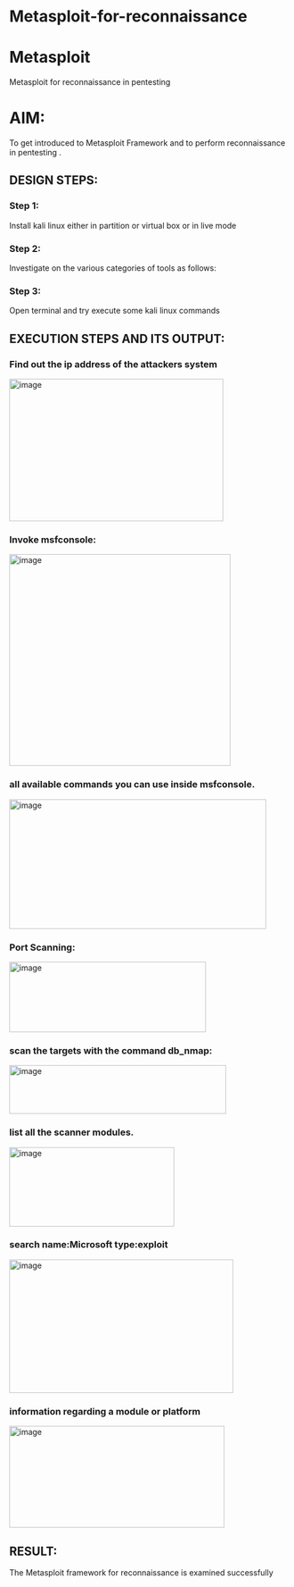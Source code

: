 # Metasploit-for-reconnaissance
# Metasploit
Metasploit for reconnaissance in pentesting

# AIM:

To get introduced to Metasploit Framework and to  perform reconnaissance  in pentesting .

## DESIGN STEPS:

### Step 1:

Install kali linux either in partition or virtual box or in live mode

### Step 2:

Investigate on the various categories of tools as follows:

### Step 3:

Open terminal and try execute some kali linux commands

## EXECUTION STEPS AND ITS OUTPUT:

### Find out the ip address of the attackers system
<img width="384" height="255" alt="image" src="https://github.com/user-attachments/assets/955d165b-43c2-4f96-ad98-f53723d3ead5" />

### Invoke msfconsole:
<img width="397" height="379" alt="image" src="https://github.com/user-attachments/assets/673ab994-247f-473a-b52d-84de4fb4ef24" />

### all available commands you can use inside msfconsole.
<img width="461" height="232" alt="image" src="https://github.com/user-attachments/assets/a443bef4-af9b-4012-8f90-a0801a45ee61" />

### Port Scanning:
<img width="353" height="126" alt="image" src="https://github.com/user-attachments/assets/8ea4c2dc-fc32-4720-b75f-1aa5c2511db1" />

### scan the targets with the command db_nmap:
<img width="389" height="87" alt="image" src="https://github.com/user-attachments/assets/fbdf1e0d-f36d-4645-a47f-468a0aaabaed" />

### list all the scanner modules.
<img width="296" height="142" alt="image" src="https://github.com/user-attachments/assets/e6b42de0-de7e-468d-ae49-bc9a2587821b" />



### search name:Microsoft type:exploit
<img width="402" height="239" alt="image" src="https://github.com/user-attachments/assets/98d13d05-27ae-46f9-8e0d-fad6139ca1f4" />

 ### information regarding a module or platform
<img width="386" height="182" alt="image" src="https://github.com/user-attachments/assets/005b07fa-43eb-402f-a252-4a8b6b911338" />







## RESULT:
The Metasploit framework for reconnaissance is  examined successfully
